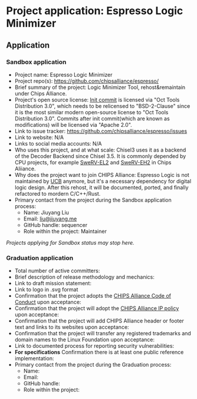 # Project application: Espresso Logic Minimizer

## Application

### Sandbox application

* Project name: Espresso Logic Minimizer
* Project repo(s): https://github.com/chipsalliance/espresso/
* Brief summary of the project: Logic Minimizer Tool, rehost&remaintain under Chips Alliance.
* Project's open source license: [Init commit](https://github.com/chipsalliance/espresso/commit/52a94dde27426a6d17af90904264c8491b7c6534) is licensed via "Oct Tools Distribution 3.0", which needs to be relicensed to "BSD-2-Clause" since it is the most similar modern open-source license to "Oct Tools Distribution 3.0". Commits after init commit(which are known as modifications) will be licensed via "Apache 2.0".
* Link to issue tracker: https://github.com/chipsalliance/espresso/issues
* Link to website: N/A
* Links to social media accounts: N/A
* Who uses this project, and at what scale: Chisel3 uses it as a backend of the Decoder Backend since Chisel 3.5. It is commonly depended by CPU projects, for example [SweRV-EL2](https://github.com/chipsalliance/Cores-SweRV-EL2/blob/master/design/ifu/el2_ifu_compress_ctl.sv) and [SweRV-EH2](https://github.com/chipsalliance/Cores-SweRV-EH2/blob/master/design/ifu/eh2_ifu_compress_ctl.sv) in Chips Aliiance.
* Why does the project want to join CHIPS Alliance: Espresso Logic is not maintained by [UCB](https://ptolemy.berkeley.edu/projects/embedded/pubs/downloads/espresso/README) anymore, but it's a necessary dependency for digital logic design. After this rehost, it will be documented, ported, and finally refactored to mordern C/C++/Rust.
* Primary contact from the project during the Sandbox application process:
  * Name: Jiuyang Liu
  * Email: liu@jiuyang.me
  * GitHub handle: sequencer
  * Role within the project: Maintainer

*Projects applying for Sandbox status may stop here.*

### Graduation application

* Total number of active committers:
* Brief description of release methodology and mechanics:
* Link to draft mission statement:
* Link to logo in .svg format
* Confirmation that the project adopts the [CHIPS Alliance Code of Conduct](https://lfprojects.org/policies/code-of-conduct/) upon acceptance:
* Confirmation that the project will adopt the [CHIPS Alliance IP policy](https://technical-charter.chipsalliance.org) upon acceptance:
* Confirmation that the project will add CHIPS Alliance header or footer text and links to its websites upon acceptance:
* Confirmation that the project will transfer any registered trademarks and domain names to the Linux Foundation upon acceptance:
* Link to documented process for reporting security vulnerabilities:
* **For specifications** Confirmation there is at least one public reference implementation:
* Primary contact from the project during the Graduation process:
  * Name:
  * Email:
  * GitHub handle:
  * Role within the project:

